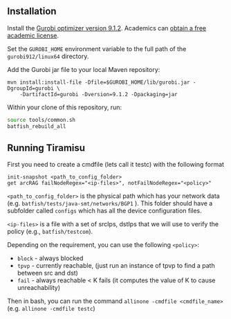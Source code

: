 ## Installation
Install the [Gurobi optimizer version 9.1.2](https://gurobi.com). Academics
can [obtain a free academic
license](https://www.gurobi.com/academia/academic-program-and-licenses/).

Set the `GUROBI_HOME` environment variable to the full path of the
`gurobi912/linux64` directory.

Add the Gurobi jar file to your local Maven repository:
```
mvn install:install-file -Dfile=$GUROBI_HOME/lib/gurobi.jar -DgroupId=gurobi \
    -DartifactId=gurobi -Dversion=9.1.2 -Dpackaging=jar
```

Within your clone of this repository, run:
```bash
source tools/common.sh
batfish_rebuild_all
```

## Running Tiramisu

First you need to create a cmdfile (lets call it testc) with the following format

```
init-snapshot <path_to_config_folder>
get arcRAG failNodeRegex="<ip-files>", notFailNodeRegex="<policy>"
```

`<path_to_config_folder>` is the physical path which has your network data (e.g. `batfish/tests/java-smt/networks/BGP1` ). This folder should have a subfolder called `configs` which has all the device configuration files.

`<ip-files>` is a file with a set of srcIps, dstIps that we will use to verify the policy (e.g., `batfish/testcom`).

Depending on the requirement, you can use the following `<policy>`:
* `block` - always blocked
* `tpvp`  - currently reachable, (just run an instance of tpvp to find a path between src and dst)
* `fail` -  always reachable < K fails (it computes the value of K to cause unreachability)

Then in bash, you can run the command `allinone -cmdfile <cmdfile_name>` (e.g.  `allinone -cmdfile testc`)
